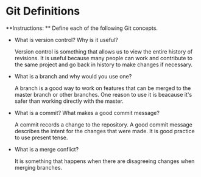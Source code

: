 # Git Definitions

**Instructions: ** Define each of the following Git concepts.

* What is version control?  Why is it useful?

	Version control is something that allows us to view the entire history of revisions. It is useful because many people can work and contribute to the same project and go back in history to make changes if necessary.

* What is a branch and why would you use one?

	A branch is a good way to work on features that can be merged to the master branch or other branches. One reason to use it is beacause it's safer than working directly with the master.

* What is a commit? What makes a good commit message?

	A commit records a change to the repository. A good commit message describes the intent for the changes that were made. It is good practice to use present tense.

* What is a merge conflict?

	It is something that happens when there are disagreeing changes when merging branches. 
